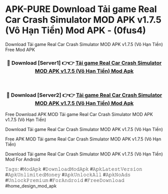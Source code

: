 # APK-PURE Download Tải game Real Car Crash Simulator MOD APK v1.7.5 (Vô Hạn Tiền) Mod APK - (0fus4)
Download Tải game Real Car Crash Simulator MOD APK v1.7.5 (Vô Hạn Tiền) Free Mod APK

<div align="center">
<h3>🔴 Download [Server1] 👉👉 <a href="https://apk-comot.site?title=Tải_game_Real_Car_Crash_Simulator_MOD_APK_v1.7.5_(Vô_Hạn_Tiền)">Tải game Real Car Crash Simulator MOD APK v1.7.5 (Vô Hạn Tiền) Mod Apk</a></h3><br>

<h3>🔴 Download [Server2] 👉👉 <a href="https://apk-comot.site?title=Tải_game_Real_Car_Crash_Simulator_MOD_APK_v1.7.5_(Vô_Hạn_Tiền)">Tải game Real Car Crash Simulator MOD APK v1.7.5 (Vô Hạn Tiền) Mod Apk</a></h3>
</div>


Free Download APK MOD Tải game Real Car Crash Simulator MOD APK v1.7.5 (Vô Hạn Tiền)

Download Tải game Real Car Crash Simulator MOD APK v1.7.5 (Vô Hạn Tiền) 

Free APK MOD Tải game Real Car Crash Simulator MOD APK v1.7.5 (Vô Hạn Tiền) 

Download Tải game Real Car Crash Simulator MOD APK v1.7.5 (Vô Hạn Tiền) Mod For Android

𝚃𝚊𝚐𝚜: #𝙼𝚘𝚍𝙰𝚙𝚔 #𝙳𝚘𝚠𝚗𝚕𝚘𝚊𝚍𝙼𝚘𝚍𝙰𝚙𝚔 #𝙰𝚙𝚔𝙻𝚊𝚝𝚎𝚜𝚝𝚅𝚎𝚛𝚜𝚒𝚘𝚗 #𝙰𝚙𝚔𝚄𝚗𝚕𝚒𝚖𝚒𝚝𝚎𝚍𝙼𝚘𝚗𝚎𝚢 #𝙰𝚙𝚔𝚄𝚗𝚕𝚘𝚌𝚔𝙰𝚕𝚕 #𝙰𝚙𝚔𝙽𝚘𝙰𝚍𝚜 #𝚄𝚗𝚕𝚘𝚌𝚔𝙿𝚛𝚎𝚖𝚒𝚞𝚖 #𝙵𝚘𝚛𝙰𝚗𝚍𝚛𝚘𝚒𝚍 #𝙵𝚛𝚎𝚎𝙳𝚘𝚠𝚗𝚕𝚘𝚊𝚍 #home_design_mod_apk